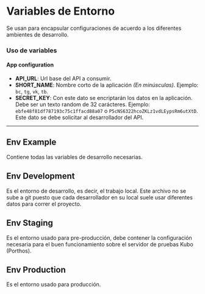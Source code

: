 # Variables de Entorno

Se usan para encapsular configuraciones de acuerdo a los diferentes ambientes de desarrollo.

### Uso de variables

#### App configuration

- **API_URL**: Url base del API a consumir.
- **SHORT_NAME**: Nombre corto de la aplicación _(En minúsculas)_. Ejemplo: `bc`, `tg`, `vk`, `tb`.
- **SECRET_KEY**: Con este dato se encriptarán los datos en la aplicación. Debe ser un texto random de 32 carácteres. Ejemplo: `ebfe48f81df787193c75c1ffacd88a07` o `P5cNS6322hcoZKLz1vdLEypsRm6utXtD`. Este dato se debe solicitar al desarrollador del API.

---

## Env Example

Contiene todas las variables de desarrollo necesarias.

## Env Development

Es el entorno de desarrollo, es decir, el trabajo local. Este archivo no se sube a git puesto que cada desarrollador en su local suele usar diferentes datos para correr el proyecto.

## Env Staging

Es el entorno usado para pre-producción, debe contener la configuración necesaria para el buen funcionamiento sobre el servidor de pruebas Kubo (Porthos).

## Env Production

Es el entorno usado para producción.

